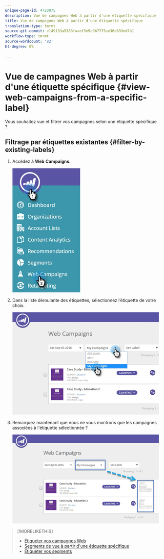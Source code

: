```yaml
---
unique-page-id: 4720075
description: Vue de campagnes Web à partir d'une étiquette spécifique - Documents marketing - Documentation du produit
title: Vue de campagnes Web à partir d'une étiquette spécifique
translation-type: tm+mt
source-git-commit: e149133a5383faaef5e9c9b7775ae36e633ed7b1
workflow-type: tm+mt
source-wordcount: '82'
ht-degree: 0%

---
```



# Vue de campagnes Web à partir d&#39;une étiquette spécifique {#view-web-campaigns-from-a-specific-label}

Vous souhaitez vue et filtrer vos campagnes selon une étiquette spécifique ?

## Filtrage par étiquettes existantes {#filter-by-existing-labels}

1. Accédez à **Web** **Campaigns**.

   ![](assets/web-campaigns-hand-4.jpg)

1. Dans la liste déroulante des étiquettes, sélectionnez l’étiquette de votre choix.

   ![](assets/web-campaigns-my-campaigns-dropdown-1.jpg)

1. Remarquez maintenant que nous ne vous montrons que les campagnes associées à l&#39;étiquette sélectionnée ?

   ![](assets/web-campaigns-label-showing-1.jpg)

>[!MORELIKETHIS]
>
>* [Étiqueter vos campagnes Web](label-your-web-campaigns.md)
>* [Segments de vue à partir d&#39;une étiquette spécifique](../../../product-docs/web-personalization/using-web-segments/view-segments-from-a-specific-label.md)
>* [Étiqueter vos segments](../../../product-docs/web-personalization/using-web-segments/label-your-segment.md)

>



